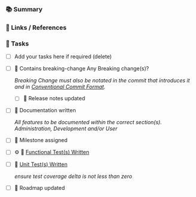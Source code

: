 ### :books: Summary
<!-- your summary here emojis ref: https://github.com/yodamad/gitlab-emoji -->



### :link: Links / References
<!-- 

    using a list as any links to other references or links as required. if relevant, describe the link/reference

    Include any issues or related merge requests. Note: dependent MR's also to be added to "Merge request dependencies"

-->



### :construction_worker: Tasks

 - [ ] Add your tasks here if required (delete)

<!-- dont remove tasks below strike through including the checkbox by enclosing in double tidle '~~' -->

- [ ] :firecracker: Contains breaking-change Any Breaking change(s)?

    _Breaking Change must also be notated in the commit that introduces it and in [Conventional Commit Format](https://www.conventionalcommits.org/en/v1.0.0/)._

    - [ ] :notebook: Release notes updated

- [ ] :blue_book: Documentation written

    _All features to be documented within the correct section(s). Administration, Development and/or User_

- [ ] :checkered_flag: Milestone assigned

- [ ] :gear: :test_tube: [Functional Test(s) Written](https://nofusscomputing.com/projects/centurion_erp/development/testing/)

- [ ] :test_tube: [Unit Test(s) Written](https://nofusscomputing.com/projects/centurion_erp/development/testing/)

    _ensure test coverage delta is not less than zero_

- [ ] :page_facing_up: Roadmap updated
